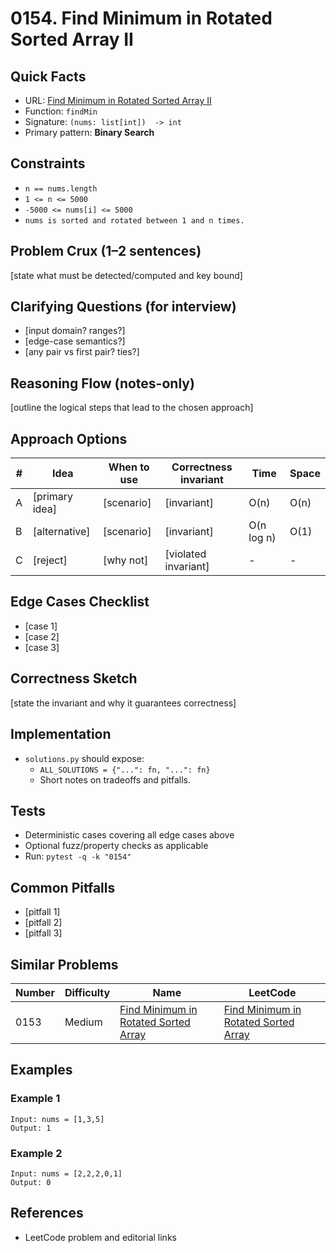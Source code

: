 # 0154. Find Minimum in Rotated Sorted Array II

## Quick Facts

- URL: [Find Minimum in Rotated Sorted Array II](https://leetcode.com/problems/find-minimum-in-rotated-sorted-array-ii/)
- Function: `findMin`
- Signature: `(nums: list[int])  -> int`
- Primary pattern: **Binary Search**

## Constraints

- `n == nums.length`
- `1 <= n <= 5000`
- `-5000 <= nums[i] <= 5000`
- `nums is sorted and rotated between 1 and n times.`

## Problem Crux (1–2 sentences)

[state what must be detected/computed and key bound]

## Clarifying Questions (for interview)

- [input domain? ranges?]
- [edge-case semantics?]
- [any pair vs first pair? ties?]

## Reasoning Flow (notes-only)

[outline the logical steps that lead to the chosen approach]

## Approach Options

| # | Idea | When to use | Correctness invariant | Time | Space |
|---|------|-------------|-----------------------|------|-------|
| A | [primary idea] | [scenario] | [invariant] | O(n) | O(n) |
| B | [alternative] | [scenario] | [invariant] | O(n log n) | O(1) |
| C | [reject] | [why not] | [violated invariant] | - | - |

## Edge Cases Checklist

- [case 1]
- [case 2]
- [case 3]

## Correctness Sketch

[state the invariant and why it guarantees correctness]

## Implementation

- `solutions.py` should expose:
  - `ALL_SOLUTIONS = {"...": fn, "...": fn}`
  - Short notes on tradeoffs and pitfalls.

## Tests

- Deterministic cases covering all edge cases above
- Optional fuzz/property checks as applicable
- Run: `pytest -q -k "0154"`

## Common Pitfalls

- [pitfall 1]
- [pitfall 2]
- [pitfall 3]

## Similar Problems

| Number | Difficulty | Name | LeetCode |
|---|---|---|---|
| 0153 | Medium | [Find Minimum in Rotated Sorted Array](../0153-find-minimum-in-rotated-sorted-array/readme.md) | [Find Minimum in Rotated Sorted Array](https://leetcode.com/problems/find-minimum-in-rotated-sorted-array/) |

## Examples

### Example 1

```text
Input: nums = [1,3,5]
Output: 1
```

### Example 2

```text
Input: nums = [2,2,2,0,1]
Output: 0
```

## References

- LeetCode problem and editorial links
